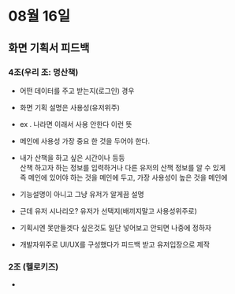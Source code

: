# 08월 16일

## 화면 기획서 피드백
### 4조(우리 조: 멍산책)
- 어떤 데이터를 주고 받는지(로그인) 경우
- 화면 기획 설명은 사용성(유저위주)
- ex . 나라면 이래서 사용 안한다 이런 뜻
- 메인에 사용성 가장 중요 한 것을 두어야 한다.

- 내가 산책을 하고 싶은 시간이나 등등  
산책 하고자 하는 정보를 입력하거나 다른 유저의 산책 정보를 알 수 있게  
즉 메인에 있어야 하는 것을 메인에 두고, 가장 사용성이 높은 것을 메인에  

- 기능설명이 아니고 그냥 유저가 알게끔 설명
- 근데 유저 시나리오? 유저가 선택지(배끼지말고 사용성위주로)
- 기획시엔 못만들겟다 싶은것도 일단 넣어보고 안되면 나중에 정하자

- 개발자위주로 UI/UX를 구성했다가 피드백 받고 유저입장으로 제작

### 2조 (헬로키즈)
- 

